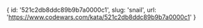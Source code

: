 {
  id: '521c2db8ddc89b9b7a0000c1',
  slug: 'snail',
  url: 'https://www.codewars.com/kata/521c2db8ddc89b9b7a0000c1'
}